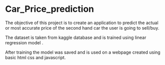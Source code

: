 # Car_Price_prediction
The objective of this project is to create an application to predict the actual or most accurate price of the second hand car the user is going to sell/buy.

The dataset is taken from kaggle database and is trained using linear regression model .

After training the model was saved and is used on a webpage created using basic html css and javascript.
